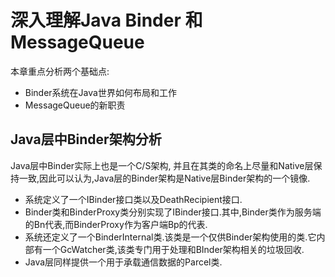 # 深入理解Java Binder 和 MessageQueue

本章重点分析两个基础点:  
- Binder系统在Java世界如何布局和工作  
- MessageQueue的新职责  

## Java层中Binder架构分析
  Java层中Binder实际上也是一个C/S架构, 并且在其类的命名上尽量和Native层保持一致,因此可以认为,Java层的Binder架构是Native层Binder架构的一个镜像.
- 系统定义了一个IBinder接口类以及DeathRecipient接口.
- Binder类和BinderProxy类分别实现了IBinder接口.其中,Binder类作为服务端的Bn代表,而BinderProxy作为客户端Bp的代表.
- 系统还定义了一个BinderInternal类.该类是一个仅供Binder架构使用的类.它内部有一个GcWatcher类,该类专门用于处理和BInder架构相关的垃圾回收.
- Java层同样提供一个用于承载通信数据的Parcel类.
